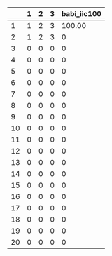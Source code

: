  |   | 1 | 2 | 3 | babi_iic100 | 
|-|-|-|-|-| 
 | 1 | 1 | 2 | 3 | 100.00 | 
 | 2 | 1 | 2 | 3 | 0 | 
 | 3 | 0 | 0 | 0 | 0 | 
 | 4 | 0 | 0 | 0 | 0 | 
 | 5 | 0 | 0 | 0 | 0 | 
 | 6 | 0 | 0 | 0 | 0 | 
 | 7 | 0 | 0 | 0 | 0 | 
 | 8 | 0 | 0 | 0 | 0 | 
 | 9 | 0 | 0 | 0 | 0 | 
 | 10 | 0 | 0 | 0 | 0 | 
 | 11 | 0 | 0 | 0 | 0 | 
 | 12 | 0 | 0 | 0 | 0 | 
 | 13 | 0 | 0 | 0 | 0 | 
 | 14 | 0 | 0 | 0 | 0 | 
 | 15 | 0 | 0 | 0 | 0 | 
 | 16 | 0 | 0 | 0 | 0 | 
 | 17 | 0 | 0 | 0 | 0 | 
 | 18 | 0 | 0 | 0 | 0 | 
 | 19 | 0 | 0 | 0 | 0 | 
 | 20 | 0 | 0 | 0 | 0 | 
